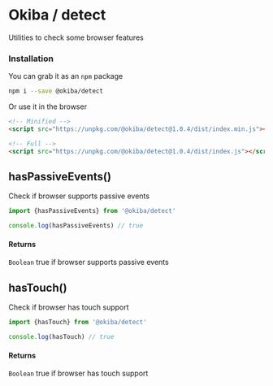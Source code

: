 

# Okiba / detect
Utilities to check some browser features




### Installation

You can grab it as an `npm` package 
```bash
npm i --save @okiba/detect
```

Or use it in the browser
```html
<!-- Minified -->
<script src="https://unpkg.com/@okiba/detect@1.0.4/dist/index.min.js"></script>

<!-- Full -->
<script src="https://unpkg.com/@okiba/detect@1.0.4/dist/index.js"></script>
```




## hasPassiveEvents()


Check if browser supports passive events






```javascript
import {hasPassiveEvents} from '@okiba/detect'

console.log(hasPassiveEvents) // true
```




#### Returns

`Boolean` true if browser supports passive events
## hasTouch()


Check if browser has touch support






```javascript
import {hasTouch} from '@okiba/detect'

console.log(hasTouch) // true
```




#### Returns

`Boolean` true if browser has touch support